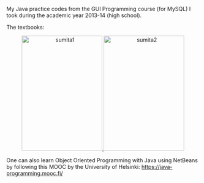 My Java practice codes from the GUI Programming course (for MySQL) I took during the academic year 2013-14 (high school).

The textbooks:

<p>
<center>
  <a href="https://exmaple.com"> <img alt="sumita1" src="https://gkorpal.github.io/images/spx1.jpg" width="210" height="300" class="center"> </a>
  <a href="https://example.com/"> <img alt="sumita2" src="https://gkorpal.github.io/images/sp.jpg" width="210" height="300" class="center"> </a>
</center>
</p>

One can also learn Object Oriented Programming with Java using NetBeans by following this MOOC by the University of Helsinki: https://java-programming.mooc.fi/
